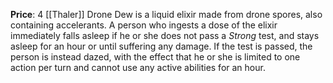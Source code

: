 **Price**: 4 [[Thaler]]
Drone Dew is a liquid elixir made from drone spores, also containing accelerants. A person who ingests a dose of the elixir immediately falls asleep if he or she does not pass a *Strong* test, and stays asleep for an hour or until suffering any damage. If the test is passed, the person is instead dazed, with the effect that he or she is limited to one action per turn and cannot use any active abilities for an hour.
